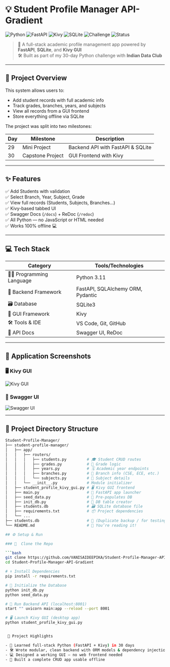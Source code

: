 # 💡 Student Profile Manager API-Gradient

![Python](https://img.shields.io/badge/Python-3.11-blue.svg)
![FastAPI](https://img.shields.io/badge/FastAPI-🚀-green)
![Kivy](https://img.shields.io/badge/Kivy-GUI-lightgrey)
![SQLite](https://img.shields.io/badge/Database-SQLite3-blue)
![Challenge](https://img.shields.io/badge/30DaysOfPython-COMPLETED-success)
![Status](https://img.shields.io/badge/Status-FINAL-blueviolet)

> 🌈 A full-stack academic profile management app powered by **FastAPI**, **SQLite**, and **Kivy GUI**  
> 🛠️ Built as part of my 30-day Python challenge with **Indian Data Club**

---

## 📌 Project Overview

This system allows users to:
- Add student records with full academic info
- Track grades, branches, years, and subjects
- View all records from a GUI frontend
- Store everything offline via SQLite

The project was split into two milestones:

| Day | Milestone        | Description                        |
|-----|------------------|------------------------------------|
| 29  | Mini Project     | Backend API with FastAPI & SQLite |
| 30  | Capstone Project | GUI Frontend with Kivy            |

---

## ✨ Features

✅ Add Students with validation  
✅ Select Branch, Year, Subject, Grade  
✅ View full records (Students, Subjects, Branches...)  
✅ Kivy-based tabbed UI  
✅ Swagger Docs (`/docs`) + ReDoc (`/redoc`)  
✅ All Python — no JavaScript or HTML needed  
✅ Works 100% offline 💻

---

## 💻 Tech Stack

| Category              | Tools/Technologies                            |
|-----------------------|-----------------------------------------------|
| 👩‍💻 Programming Language | Python 3.11                                   |
| 🧰 Backend Framework     | FastAPI, SQLAlchemy ORM, Pydantic             |
| 🗃️ Database              | SQLite3                                      |
| 🎨 GUI Framework         | Kivy                                         |
| 🛠️ Tools & IDE           | VS Code, Git, GitHub                         |
| 📘 API Docs              | Swagger UI, ReDoc                            |


---

## 📸 Application Screenshots

### 🖥️ Kivy GUI
![Kivy GUI](images/kivy_gui.png)

### 📝 Swagger UI
![Swagger UI](images/swagger_ui.png)





---
## 📁 Project Directory Structure

```bash
Student-Profile-Manager/
├── student-profile-manager/
│   ├── app/
│   │   ├── routers/
│   │   │   ├── students.py         # 🎓 Student CRUD routes
│   │   │   ├── grades.py           # 🧪 Grade logic
│   │   │   ├── years.py            # 🗓️ Academic year endpoints
│   │   │   ├── branches.py         # 🏫 Branch info (CSE, ECE, etc.)
│   │   │   └── subjects.py         # 📘 Subject details
│   │   └── __init__.py             # Module initializer
│   ├── student_profile_kivy_gui.py # 🖥️ Kivy GUI frontend
│   ├── main.py                     # 🚀 FastAPI app launcher
│   ├── seed_data.py                # 🌱 Pre-populates DB
│   ├── init_db.py                  # 🧱 DB table creator
│   ├── students.db                 # 🗃️ SQLite database file
│   ├── requirements.txt            # 📦 Project dependencies
│   └── ...
├── students.db                     # 🔁 (Duplicate backup / for testing)
└── README.md                       # 📄 You’re reading it!

## ⚙️ Setup & Run

### 🔁  Clone the Repo

```bash
git clone https://github.com/VANISAIDEEPIKA/Student-Profile-Manager-API-Gradient.git
cd Student-Profile-Manager-API-Gradient

# ⬇️ Install Dependencies
pip install -r requirements.txt

# 🧱 Initialize the Database
python init_db.py
python seed_data.py

# 🚀 Run Backend API (localhost:8001)
start "" uvicorn main:app --reload --port 8001

# 🖥️ Launch Kivy GUI (desktop app)
python student_profile_kivy_gui.py


 🌟 Project Highlights

- 🧠 Learned full-stack Python (FastAPI + Kivy) in 30 days  
- 🛠️ Wrote modular, clean backend with ORM models & dependency injection  
- 💻 Designed a working GUI — no web frontend needed  
- 🔗 Built a complete CRUD app usable offline  

